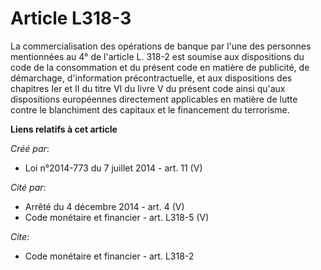 # Article L318-3

La commercialisation des opérations de banque par l'une des personnes mentionnées au 4° de l'article L. 318-2 est soumise aux
dispositions du code de la consommation et du présent code en matière de publicité, de démarchage, d'information
précontractuelle, et aux dispositions des chapitres Ier et II du titre VI du livre V du présent code ainsi qu'aux
dispositions européennes directement applicables en matière de lutte contre le blanchiment des capitaux et le financement du
terrorisme.

**Liens relatifs à cet article**

_Créé par_:

  - Loi n°2014-773 du 7 juillet 2014 - art. 11 (V)

_Cité par_:

  - Arrêté du 4 décembre 2014 - art. 4 (V)
  - Code monétaire et financier - art. L318-5 (V)

_Cite_:

  - Code monétaire et financier - art. L318-2
